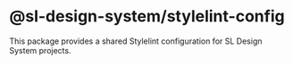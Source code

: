 # @sl-design-system/stylelint-config

This package provides a shared Stylelint configuration for SL Design System projects.

